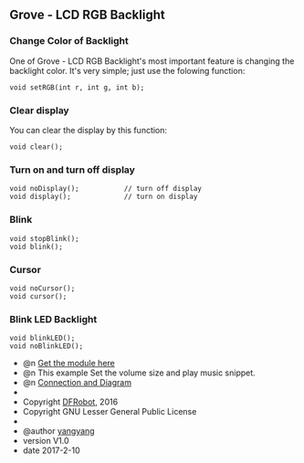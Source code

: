 Grove - LCD RGB Backlight
---------------------------------------------------------

### Change Color of Backlight 
One of Grove - LCD RGB Backlight's most important feature is changing the backlight color. It's very simple; just use the folowing function:

    void setRGB(int r, int g, int b);


### Clear display

You can clear the display by this function:

    void clear();


### Turn on and turn off display

    void noDisplay();			// turn off display
    void display();				// turn on display

### Blink

    void stopBlink();
    void blink();

### Cursor

    void noCursor();
    void cursor();

### Blink LED Backlight

    void blinkLED();
    void noBlinkLED();


* @n [Get the module here](等上架后添加商品购买链接)
* @n This example Set the volume size and play music snippet.
* @n [Connection and Diagram](等上架后添加wiki链接)
*
* Copyright	[DFRobot](http://www.dfrobot.com), 2016
* Copyright	GNU Lesser General Public License
*
* @author [yangyang](971326313@qq.com)
* version  V1.0
* date  2017-2-10
